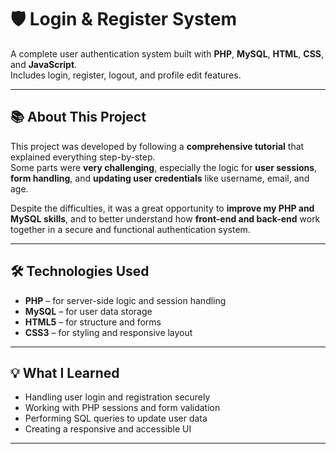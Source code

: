 # 🛡️ Login & Register System

A complete user authentication system built with **PHP**, **MySQL**, **HTML**, **CSS**, and **JavaScript**.  
Includes login, register, logout, and profile edit features.

---

## 📚 About This Project

This project was developed by following a **comprehensive tutorial** that explained everything step-by-step.  
Some parts were **very challenging**, especially the logic for **user sessions**, **form handling**, and **updating user credentials** like username, email, and age.

Despite the difficulties, it was a great opportunity to **improve my PHP and MySQL skills**, and to better understand how **front-end and back-end** work together in a secure and functional authentication system.

---

## 🛠️ Technologies Used

- **PHP** – for server-side logic and session handling  
- **MySQL** – for user data storage  
- **HTML5** – for structure and forms  
- **CSS3** – for styling and responsive layout  

---

## 💡 What I Learned

- Handling user login and registration securely  
- Working with PHP sessions and form validation  
- Performing SQL queries to update user data  
- Creating a responsive and accessible UI

---
